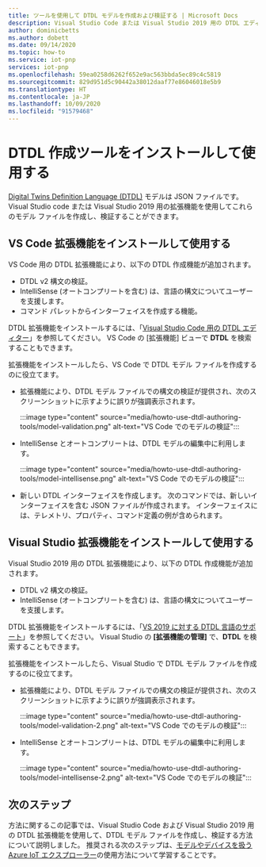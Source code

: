 ```yaml
---
title: ツールを使用して DTDL モデルを作成および検証する | Microsoft Docs
description: Visual Studio Code または Visual Studio 2019 用の DTDL エディターをインストールし、それを使用して IoT プラグ アンド プレイ モデルを作成します。
author: dominicbetts
ms.author: dobett
ms.date: 09/14/2020
ms.topic: how-to
ms.service: iot-pnp
services: iot-pnp
ms.openlocfilehash: 59ea0258d6262f652e9ac563bbda5ec89c4c5819
ms.sourcegitcommit: 829d951d5c90442a38012daaf77e86046018e5b9
ms.translationtype: HT
ms.contentlocale: ja-JP
ms.lasthandoff: 10/09/2020
ms.locfileid: "91579468"
---
```

# <a name="install-and-use-the-dtdl-authoring-tools"></a>DTDL 作成ツールをインストールして使用する

[Digital Twins Definition Language (DTDL)](https://github.com/Azure/opendigitaltwins-dtdl/blob/master/DTDL/v2/dtdlv2.md) モデルは JSON ファイルです。 Visual Studio code または Visual Studio 2019 用の拡張機能を使用してこれらのモデル ファイルを作成し、検証することができます。

## <a name="install-and-use-the-vs-code-extension"></a>VS Code 拡張機能をインストールして使用する

VS Code 用の DTDL 拡張機能により、以下の DTDL 作成機能が追加されます。

- DTDL v2 構文の検証。
- IntelliSense (オートコンプリートを含む) は、言語の構文についてユーザーを支援します。
- コマンド パレットからインターフェイスを作成する機能。

DTDL 拡張機能をインストールするには、「[Visual Studio Code 用の DTDL エディター](https://marketplace.visualstudio.com/items?itemName=vsciot-vscode.vscode-dtdl)」を参照してください。 VS Code の [拡張機能] ビューで **DTDL** を検索することもできます。

拡張機能をインストールしたら、VS Code で DTDL モデル ファイルを作成するのに役立てます。

- 拡張機能により、DTDL モデル ファイルでの構文の検証が提供され、次のスクリーンショットに示すように誤りが強調表示されます。

    :::image type="content" source="media/howto-use-dtdl-authoring-tools/model-validation.png" alt-text="VS Code でのモデルの検証":::

- IntelliSense とオートコンプリートは、DTDL モデルの編集中に利用します。

    :::image type="content" source="media/howto-use-dtdl-authoring-tools/model-intellisense.png" alt-text="VS Code でのモデルの検証":::

- 新しい DTDL インターフェイスを作成します。 次のコマンドでは、新しいインターフェイスを含む JSON ファイルが作成されます。 インターフェイスには、テレメトリ、プロパティ、コマンド定義の例が含められます。

## <a name="install-and-use-the-visual-studio-extension"></a>Visual Studio 拡張機能をインストールして使用する

Visual Studio 2019 用の DTDL 拡張機能により、以下の DTDL 作成機能が追加されます。

- DTDL v2 構文の検証。
- IntelliSense (オートコンプリートを含む) は、言語の構文についてユーザーを支援します。

DTDL 拡張機能をインストールするには、「[VS 2019 に対する DTDL 言語のサポート](https://marketplace.visualstudio.com/items?itemName=vsc-iot.vs16dtdllanguagesupport)」を参照してください。 Visual Studio の **[拡張機能の管理]** で、**DTDL** を検索することもできます。

拡張機能をインストールしたら、Visual Studio で DTDL モデル ファイルを作成するのに役立てます。

- 拡張機能により、DTDL モデル ファイルでの構文の検証が提供され、次のスクリーンショットに示すように誤りが強調表示されます。

    :::image type="content" source="media/howto-use-dtdl-authoring-tools/model-validation-2.png" alt-text="VS Code でのモデルの検証":::

- IntelliSense とオートコンプリートは、DTDL モデルの編集中に利用します。

    :::image type="content" source="media/howto-use-dtdl-authoring-tools/model-intellisense-2.png" alt-text="VS Code でのモデルの検証":::

## <a name="next-steps"></a>次のステップ

方法に関するこの記事では、Visual Studio Code および Visual Studio 2019 用の DTDL 拡張機能を使用して、DTDL モデル ファイルを作成し、検証する方法について説明しました。 推奨される次のステップは、[モデルやデバイスを扱う Azure IoT エクスプローラー](./howto-use-iot-explorer.md)の使用方法について学習することです。
